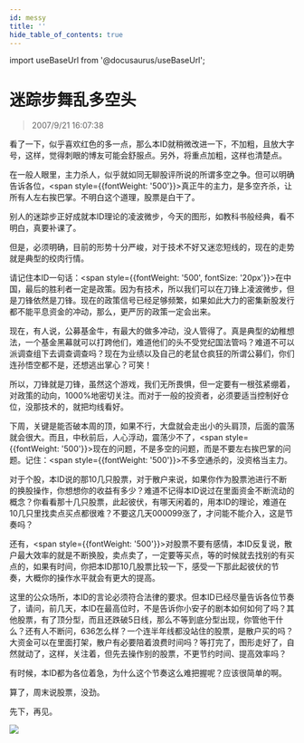 ```yaml
---
id: messy 
title: ''
hide_table_of_contents: true
---
```


import useBaseUrl from '@docusaurus/useBaseUrl';

# 迷踪步舞乱多空头

> 2007/9/21 16:07:38

<div style={{color: '#FF0000', fontWeight: 'normal'}}>

<p style={{fontWeight: '500'}}>看了一下，似乎喜欢红色的多一点，那么本ID就稍微改进一下，不加粗，且放大字号，这样，觉得刺眼的博友可能会舒服点。另外，将重点加粗，这样也清楚点。</p>

在一般人眼里，主力杀人，似乎就如同无聊股评所说的所谓多空之争。但可以明确告诉各位，<span style={{fontWeight: '500'}}>真正牛的主力，是多空齐杀，让所有人左右挨巴掌。</span>不明白这个道理，股票是白干了。
 
<p style={{fontWeight: '500'}}>别人的迷踪步正好成就本ID理论的凌波微步，今天的图形，如教科书般经典，看不明白，真要补课了。</p>
 
<p>但是，必须明确，<span style={{fontWeight: '500'}}>目前的形势十分严峻，对于技术不好又迷恋短线的，现在的走势就是典型的绞肉行情。</span></p>

请记住本ID一句话：<span style={{fontWeight: '500', fontSize: '20px'}}>在中国，最后的胜利者一定是政策</span>。因为有技术，所以我们可以在刀锋上凌波微步，但是刀锋依然是刀锋。现在的政策信号已经足够频繁，如果如此大力的密集新股发行都不能平息资金的冲动，那么，更严厉的政策一定会出来。
 
现在，有人说，公募基金牛，有最大的做多冲动，没人管得了。真是典型的幼稚想法，一个基金黑幕就可以打跨他们，难道他们的头不受党纪国法管吗？难道不可以派调查组下去调查调查吗？现在为业绩以及自己的老鼠仓疯狂的所谓公募们，你们连孙悟空都不是，还想逃出掌心？可笑！
 
所以，刀锋就是刀锋，虽然这个游戏，我们无所畏惧，但一定要有一根弦紧绷着，对政策的动向，1000%地密切关注。而对于一般的投资者，必须要适当控制好仓位，没那技术的，就把均线看好。
 
下周，关键是能否破本周的顶，如果不行，大盘就会走出小的头肩顶，后面的震荡就会很大。而且，中秋前后，人心浮动，震荡少不了，<span style={{fontWeight: '500'}}>现在的问题，不是多空的问题，而是不要左右挨巴掌的问题。</span>记住：<span style={{fontWeight: '500'}}>不多空通杀的，没资格当主力。</span>
 
对于个股，本ID说的那10几只股票，对于散户来说，如果你作为股票池进行不断的换股操作，你想想你的收益有多少？难道不记得本ID说过在里面资金不断流动的概念？你看看那十几只股票，此起彼伏，有哪天闲着的，用本ID的理论，难道在10几只里找卖点买点都很难？不要这几天000099涨了，才问能不能介入，这是节奏吗？
 
还有，<span style={{fontWeight: '500'}}>对股票不要有感情，</span>本ID反复说，散户最大效率的就是不断换股，卖点卖了，一定要等买点，等的时候就去找别的有买点的，如果有时间，你把本ID那10几股票比较一下，感受一下那此起彼伏的节奏，大概你的操作水平就会有更大的提高。
 
这里的公众场所，本ID的言论必须符合法律的要求。但本ID已经尽量告诉各位节奏了，请问，前几天，本ID在最高位时，不是告诉你小安子的剧本如何如何了吗？其他股票，有了顶分型，而且还跌破5日线，那么不等到底分型出现，你管他干什么？还有人不断问，636怎么样？一个连半年线都没站住的股票，是散户买的吗？大资金可以在里面打架，散户有必要陪着浪费时间吗？等打完了，图形走好了，自然就动了，这样，关注着，但先去操作别的股票，不更节约时间、提高效率吗？
 
有时候，本ID都为各位着急，为什么这个节奏这么难把握呢？应该很简单的啊。
 
算了，周末说股票，没劲。
 
先下，再见。
 
</div>

<div style={{textAlign: 'left'}}>
<img src={useBaseUrl('https://crustipfs.info/ipfs/QmXSnds2BF97yuZwYAMLwrpjQcuPcm22WGsFmBJfWFTEUM/economics/messy/20070921.jpg')} /><br/><br/>
</div>